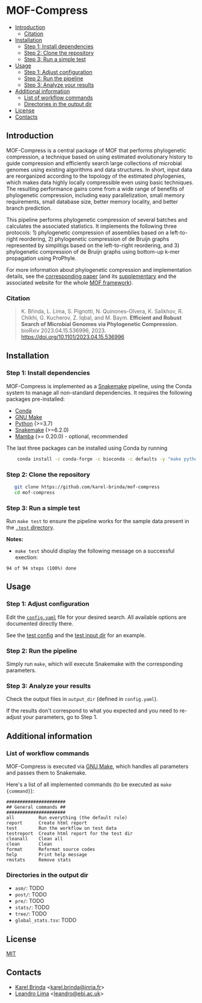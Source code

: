 # MOF-Compress

<!-- vim-markdown-toc GFM -->

* [Introduction](#introduction)
  * [Citation](#citation)
* [Installation](#installation)
  * [Step 1: Install dependencies](#step-1-install-dependencies)
  * [Step 2: Clone the repository](#step-2-clone-the-repository)
  * [Step 3: Run a simple test](#step-3-run-a-simple-test)
* [Usage](#usage)
  * [Step 1: Adjust configuration](#step-1-adjust-configuration)
  * [Step 2: Run the pipeline](#step-2-run-the-pipeline)
  * [Step 3: Analyze your results](#step-3-analyze-your-results)
* [Additional information](#additional-information)
  * [List of workflow commands](#list-of-workflow-commands)
  * [Directories in the output dir](#directories-in-the-output-dir)
* [License](#license)
* [Contacts](#contacts)

<!-- vim-markdown-toc -->


## Introduction

MOF-Compress is a central package of MOF that performs phylogenetic compression, a technique based
on using estimated evolutionary history to guide compression and efficiently
search large collections of microbial genomes using existing algorithms and
data structures. In short, input data are reorganized according to the topology
of the estimated phylogenies, which makes data highly locally compressible even
using basic techniques. The resulting performance gains come from a wide range of benefits of
phylogenetic compression, including easy parallelization, small memory
requirements, small database size, better memory locality, and better branch
prediction.

This pipeline performs phylogenetic compression of several batches and calculates the
associated statistics. It implements the following three protocols: 1) phylogenetic compression of assemblies based on
a left-to-right reordering, 2) phylogenetic compression of de Bruijn graphs represented by simplitigs based on the
left-to-right reordering, and 3) phylogenetic compression of de Bruijn graphs using bottom-up k-mer propagation using
ProPhyle.

For more information about phylogenetic compression and implementation details, see the [corresponding
paper](https://www.biorxiv.org/content/10.1101/2023.04.15.536996v2) (and its
[supplementary](https://www.biorxiv.org/content/biorxiv/early/2023/04/18/2023.04.15.536996/DC1/embed/media-1.pdf)
and the associated website for the whole [MOF
framework](http://karel-brinda.github.io/mof)).


### Citation

> K. Břinda, L. Lima, S. Pignotti, N. Quinones-Olvera, K. Salikhov, R. Chikhi, G. Kucherov, Z. Iqbal, and M. Baym. **Efficient and Robust Search of Microbial Genomes via Phylogenetic Compression.** bioRxiv 2023.04.15.536996, 2023. https://doi.org/10.1101/2023.04.15.536996


## Installation

### Step 1: Install dependencies

MOF-Compress is implemented as a [Snakemake](https://snakemake.github.io)
pipeline, using the Conda system to manage all non-standard dependencies. It requires the following packages pre-installed:

* [Conda](https://docs.conda.io/en/latest/miniconda.html)
* [GNU Make](https://www.gnu.org/software/make/)
* [Python](https://www.python.org/) (>=3.7)
* [Snakemake](https://snakemake.github.io) (>=6.2.0)
* [Mamba](https://mamba.readthedocs.io/) (>= 0.20.0) - optional, recommended

The last three packages can be installed using Conda by running
```bash
    conda install -c conda-forge -c bioconda -c defaults -y "make python>=3.7" "snakemake>=6.2.0" "mamba>=0.20.0"
```


### Step 2: Clone the repository

```bash
   git clone https://github.com/karel-brinda/mof-compress
   cd mof-compress
```

### Step 3: Run a simple test

Run `make test` to ensure the pipeline works for the sample data present in the [`.test` directory](.test).

**Notes:**
* `make test` should display the following message on a successful exection:
```
94 of 94 steps (100%) done
```

## Usage

### Step 1: Adjust configuration

Edit the [`config.yaml`](config.yaml) file for your desired search. All available options are
documented directly there.

See the [test config](.test/config.yaml) and the [test input dir](.test/resources) for an example.

### Step 2: Run the pipeline

Simply run `make`, which will execute Snakemake with the corresponding parameters.

### Step 3: Analyze your results

Check the output files in `output_dir` (defined in `config.yaml`).

If the results don't correspond to what you expected and you need to re-adjust your parameters, go to Step 1.

## Additional information

### List of workflow commands

MOF-Compress is executed via [GNU Make](https://www.gnu.org/software/make/), which handles all parameters and passes them to Snakemake.

Here's a list of all implemented commands (to be executed as `make {command}`):


```
######################
## General commands ##
######################
all         Run everything (the default rule)
report      Create html report
test        Run the workflow on test data
testreport  Create html report for the test dir
cleanall    Clean all
clean       Clean
format      Reformat source codes
help        Print help message
rmstats     Remove stats
```

### Directories in the output dir

* `asm/`: TODO
* `post/`: TODO
* `pre/`: TODO
* `stats/`: TODO
* `tree/`: TODO
* `global_stats.tsv`: TODO


## License

[MIT](https://github.com/karel-brinda/mof-search/blob/master/LICENSE)

## Contacts

* [Karel Brinda](http://karel-brinda.github.io) \<karel.brinda@inria.fr\>
* [Leandro Lima](https://github.com/leoisl) \<leandro@ebi.ac.uk\>

